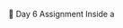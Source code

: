 📝 Day 6 Assignment
Inside a <script> tag:

Create 3 variables:


let age = 20;
let hasID = true;
let isStudent = false;
Write an if statement using logical operators to check:

If the person is over 18 AND has an ID → print "Access granted!"

If the person is under 18 OR not a student → print "Limited access!"

If NOT a student → print "You need student status."

